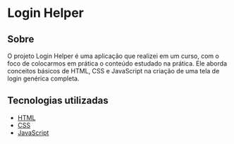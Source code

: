 # Login Helper

## Sobre

O projeto Login Helper é uma aplicação que realizei em um curso, com o foco de colocarmos em prática o conteúdo estudado na prática.
Ele aborda conceitos básicos de HTML, CSS e JavaScript na criação de uma tela de login genérica completa. 

## Tecnologias utilizadas

- [HTML](https://tableless.com.br/o-que-html-basico/)
- [CSS](https://www.hostinger.com.br/tutoriais/o-que-e-css-guia-basico-de-css/)
- [JavaScript](https://canaltech.com.br/internet/O-que-e-e-como-funciona-a-linguagem-JavaScript/)
